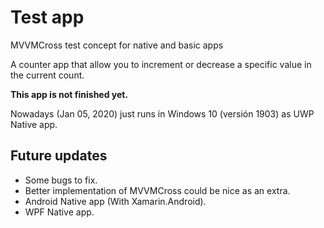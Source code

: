 # Test app
MVVMCross test concept for native and basic apps

A counter app that allow you to increment or decrease a specific value in the current count.

**This app is not finished yet.**

Nowadays (Jan 05, 2020) just runs in Windows 10 (versión 1903) as UWP Native app.

## Future updates

+ Some bugs to fix.
+ Better implementation of MVVMCross could be nice as an extra.
+ Android Native app (With Xamarin.Android).
+ WPF Native app.
